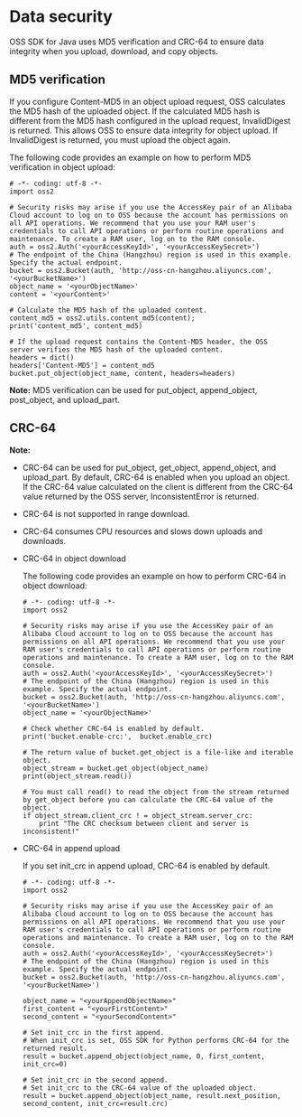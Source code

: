 # Data security

OSS SDK for Java uses MD5 verification and CRC-64 to ensure data integrity when you upload, download, and copy objects.

## MD5 verification

If you configure Content-MD5 in an object upload request, OSS calculates the MD5 hash of the uploaded object. If the calculated MD5 hash is different from the MD5 hash configured in the upload request, InvalidDigest is returned. This allows OSS to ensure data integrity for object upload. If InvalidDigest is returned, you must upload the object again.

The following code provides an example on how to perform MD5 verification in object upload:

```
# -*- coding: utf-8 -*-
import oss2

# Security risks may arise if you use the AccessKey pair of an Alibaba Cloud account to log on to OSS because the account has permissions on all API operations. We recommend that you use your RAM user's credentials to call API operations or perform routine operations and maintenance. To create a RAM user, log on to the RAM console.
auth = oss2.Auth('<yourAccessKeyId>', '<yourAccessKeySecret>')
# The endpoint of the China (Hangzhou) region is used in this example. Specify the actual endpoint.
bucket = oss2.Bucket(auth, 'http://oss-cn-hangzhou.aliyuncs.com', '<yourBucketName>')
object_name = '<yourObjectName>'
content = '<yourContent>'

# Calculate the MD5 hash of the uploaded content.
content_md5 = oss2.utils.content_md5(content);
print('content_md5', content_md5)

# If the upload request contains the Content-MD5 header, the OSS server verifies the MD5 hash of the uploaded content.
headers = dict()
headers['Content-MD5'] = content_md5
bucket.put_object(object_name, content, headers=headers)
```

**Note:** MD5 verification can be used for put\_object, append\_object, post\_object, and upload\_part.

## CRC-64

**Note:**

-   CRC-64 can be used for put\_object, get\_object, append\_object, and upload\_part. By default, CRC-64 is enabled when you upload an object. If the CRC-64 value calculated on the client is different from the CRC-64 value returned by the OSS server, InconsistentError is returned.
-   CRC-64 is not supported in range download.
-   CRC-64 consumes CPU resources and slows down uploads and downloads.

-   CRC-64 in object download

    The following code provides an example on how to perform CRC-64 in object download:

    ```
    # -*- coding: utf-8 -*-
    import oss2
    
    # Security risks may arise if you use the AccessKey pair of an Alibaba Cloud account to log on to OSS because the account has permissions on all API operations. We recommend that you use your RAM user's credentials to call API operations or perform routine operations and maintenance. To create a RAM user, log on to the RAM console.
    auth = oss2.Auth('<yourAccessKeyId>', '<yourAccessKeySecret>')
    # The endpoint of the China (Hangzhou) region is used in this example. Specify the actual endpoint.
    bucket = oss2.Bucket(auth, 'http://oss-cn-hangzhou.aliyuncs.com', '<yourBucketName>')
    object_name = '<yourObjectName>'
    
    # Check whether CRC-64 is enabled by default.
    print('bucket.enable-crc:',  bucket.enable_crc)
    
    # The return value of bucket.get_object is a file-like and iterable object.
    object_stream = bucket.get_object(object_name)
    print(object_stream.read())
    
    # You must call read() to read the object from the stream returned by get_object before you can calculate the CRC-64 value of the object.
    if object_stream.client_crc ! = object_stream.server_crc:
        print "The CRC checksum between client and server is inconsistent!"
    ```

-   CRC-64 in append upload

    If you set init\_crc in append upload, CRC-64 is enabled by default.

    ```
    # -*- coding: utf-8 -*-
    import oss2
    
    # Security risks may arise if you use the AccessKey pair of an Alibaba Cloud account to log on to OSS because the account has permissions on all API operations. We recommend that you use your RAM user's credentials to call API operations or perform routine operations and maintenance. To create a RAM user, log on to the RAM console.
    auth = oss2.Auth('<yourAccessKeyId>', '<yourAccessKeySecret>')
    # The endpoint of the China (Hangzhou) region is used in this example. Specify the actual endpoint.
    bucket = oss2.Bucket(auth, 'http://oss-cn-hangzhou.aliyuncs.com', '<yourBucketName>')
    
    object_name = "<yourAppendObjectName>"
    first_content = "<yourFirstContent>"
    second_content = "<yourSecondContent>"
    
    # Set init_crc in the first append.
    # When init_crc is set, OSS SDK for Python performs CRC-64 for the returned result.
    result = bucket.append_object(object_name, 0, first_content, init_crc=0)
    
    # Set init_crc in the second append.
    # Set init_crc to the CRC-64 value of the uploaded object.
    result = bucket.append_object(object_name, result.next_position, second_content, init_crc=result.crc)
    ```


